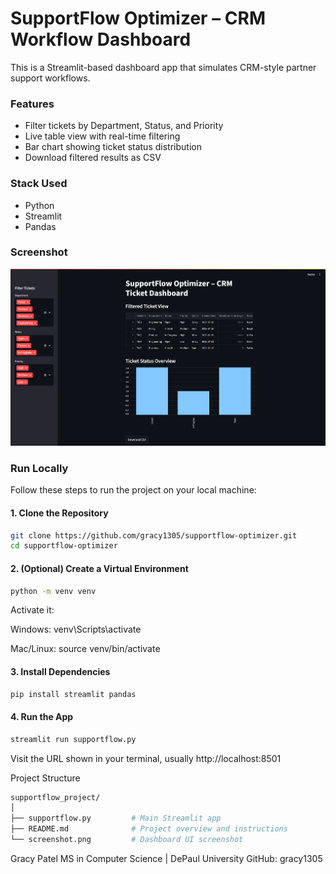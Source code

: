 # SupportFlow Optimizer – CRM Workflow Dashboard

This is a Streamlit-based dashboard app that simulates CRM-style partner support workflows.

### Features
- Filter tickets by Department, Status, and Priority
- Live table view with real-time filtering
- Bar chart showing ticket status distribution
- Download filtered results as CSV

### Stack Used
- Python
- Streamlit
- Pandas

### Screenshot
![Dashboard](screenshot.png)

### Run Locally
Follow these steps to run the project on your local machine:

#### 1. Clone the Repository

```bash
git clone https://github.com/gracy1305/supportflow-optimizer.git
cd supportflow-optimizer
```

#### 2. (Optional) Create a Virtual Environment
```bash
python -m venv venv
```

Activate it:

Windows:
venv\Scripts\activate

Mac/Linux:
source venv/bin/activate

#### 3. Install Dependencies
```bash
pip install streamlit pandas
```

#### 4. Run the App
```bash
streamlit run supportflow.py
```
Visit the URL shown in your terminal, usually http://localhost:8501



Project Structure
```bash
supportflow_project/
│
├── supportflow.py         # Main Streamlit app
├── README.md              # Project overview and instructions
└── screenshot.png         # Dashboard UI screenshot
 ```

Gracy Patel
MS in Computer Science | DePaul University
GitHub: gracy1305
